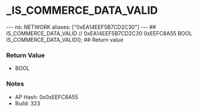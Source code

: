 # _IS_COMMERCE_DATA_VALID

--- ns: NETWORK aliases: ["0xEA14EEF5B7CD2C30"] --- ## IS_COMMERCE_DATA_VALID  // 0xEA14EEF5B7CD2C30 0xEEFC8A55 BOOL IS_COMMERCE_DATA_VALID();   ## Return value

### Return Value
* BOOL

### Notes
* AP Hash: 0x0xEEFC8A55
* Build: 323

